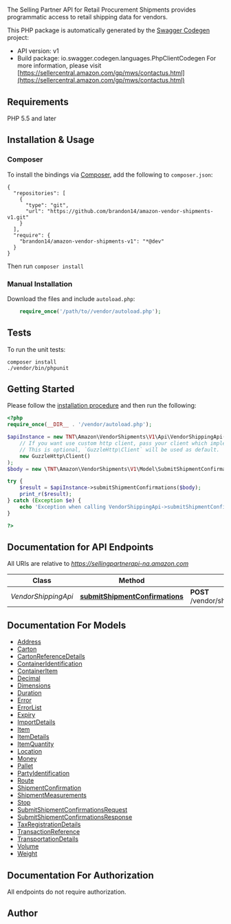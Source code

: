 # 
The Selling Partner API for Retail Procurement Shipments provides programmatic access to retail shipping data for vendors.

This PHP package is automatically generated by the [Swagger Codegen](https://github.com/swagger-api/swagger-codegen) project:

- API version: v1
- Build package: io.swagger.codegen.languages.PhpClientCodegen
For more information, please visit [https://sellercentral.amazon.com/gp/mws/contactus.html](https://sellercentral.amazon.com/gp/mws/contactus.html)

## Requirements

PHP 5.5 and later

## Installation & Usage
### Composer

To install the bindings via [Composer](http://getcomposer.org/), add the following to `composer.json`:

```
{
  "repositories": [
    {
      "type": "git",
      "url": "https://github.com/brandon14/amazon-vendor-shipments-v1.git"
    }
  ],
  "require": {
    "brandon14/amazon-vendor-shipments-v1": "*@dev"
  }
}
```

Then run `composer install`

### Manual Installation

Download the files and include `autoload.php`:

```php
    require_once('/path/to//vendor/autoload.php');
```

## Tests

To run the unit tests:

```
composer install
./vendor/bin/phpunit
```

## Getting Started

Please follow the [installation procedure](#installation--usage) and then run the following:

```php
<?php
require_once(__DIR__ . '/vendor/autoload.php');

$apiInstance = new TNT\Amazon\VendorShipments\V1\Api\VendorShippingApi(
    // If you want use custom http client, pass your client which implements `GuzzleHttp\ClientInterface`.
    // This is optional, `GuzzleHttp\Client` will be used as default.
    new GuzzleHttp\Client()
);
$body = new \TNT\Amazon\VendorShipments\V1\Model\SubmitShipmentConfirmationsRequest(); // \TNT\Amazon\VendorShipments\V1\Model\SubmitShipmentConfirmationsRequest | 

try {
    $result = $apiInstance->submitShipmentConfirmations($body);
    print_r($result);
} catch (Exception $e) {
    echo 'Exception when calling VendorShippingApi->submitShipmentConfirmations: ', $e->getMessage(), PHP_EOL;
}

?>
```

## Documentation for API Endpoints

All URIs are relative to *https://sellingpartnerapi-na.amazon.com*

Class | Method | HTTP request | Description
------------ | ------------- | ------------- | -------------
*VendorShippingApi* | [**submitShipmentConfirmations**](docs/Api/VendorShippingApi.md#submitshipmentconfirmations) | **POST** /vendor/shipping/v1/shipmentConfirmations | 


## Documentation For Models

 - [Address](docs/Model/Address.md)
 - [Carton](docs/Model/Carton.md)
 - [CartonReferenceDetails](docs/Model/CartonReferenceDetails.md)
 - [ContainerIdentification](docs/Model/ContainerIdentification.md)
 - [ContainerItem](docs/Model/ContainerItem.md)
 - [Decimal](docs/Model/Decimal.md)
 - [Dimensions](docs/Model/Dimensions.md)
 - [Duration](docs/Model/Duration.md)
 - [Error](docs/Model/Error.md)
 - [ErrorList](docs/Model/ErrorList.md)
 - [Expiry](docs/Model/Expiry.md)
 - [ImportDetails](docs/Model/ImportDetails.md)
 - [Item](docs/Model/Item.md)
 - [ItemDetails](docs/Model/ItemDetails.md)
 - [ItemQuantity](docs/Model/ItemQuantity.md)
 - [Location](docs/Model/Location.md)
 - [Money](docs/Model/Money.md)
 - [Pallet](docs/Model/Pallet.md)
 - [PartyIdentification](docs/Model/PartyIdentification.md)
 - [Route](docs/Model/Route.md)
 - [ShipmentConfirmation](docs/Model/ShipmentConfirmation.md)
 - [ShipmentMeasurements](docs/Model/ShipmentMeasurements.md)
 - [Stop](docs/Model/Stop.md)
 - [SubmitShipmentConfirmationsRequest](docs/Model/SubmitShipmentConfirmationsRequest.md)
 - [SubmitShipmentConfirmationsResponse](docs/Model/SubmitShipmentConfirmationsResponse.md)
 - [TaxRegistrationDetails](docs/Model/TaxRegistrationDetails.md)
 - [TransactionReference](docs/Model/TransactionReference.md)
 - [TransportationDetails](docs/Model/TransportationDetails.md)
 - [Volume](docs/Model/Volume.md)
 - [Weight](docs/Model/Weight.md)


## Documentation For Authorization

 All endpoints do not require authorization.


## Author



